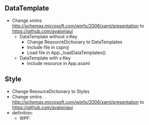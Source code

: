 ## DataTemplate
- Change xmlns http://schemas.microsoft.com/winfx/2006/xaml/presentation to https://github.com/avaloniaui
  - DataTemplate without x:Key
    - Change ResourceDictionary to DataTemplates
    - Include file in csproj <AvaloniaResource Include="Views\Layout\LeftContentV.axaml" />
    - Load file in App._loadDataTemplates()
  - DataTemplate with x:Key
    - Include resource in App.axaml <ResourceInclude Source="avares://MH.UI.AvaloniaUI/Resources/DataTemplates/IListItem.axaml"/>

## Style
- Change ResourceDictionary to Styles
- Change xmlns http://schemas.microsoft.com/winfx/2006/xaml/presentation to https://github.com/avaloniaui
- definition:
	- WPF: <Style x:Key="MH.S.IconTextBlockItemsControl" TargetType="{x:Type c:IconTextBlockItemsControl}">
	- Avalonia: <Style Selector="c|IconTextBlockItemsControl">
- Avalonia doesn't have style inheritance so try to use multiple Styles in Classes
- include styles in App.axaml using StyleInclude

## BasedOn Styles
- MH.S.IconTextBlockItemsControl
	- MH.S.IconTextBlockItemsControl.Borders.RoundDark

- Binding.DoNothing => AvaloniaProperty.UnsetValue
- LayoutTransform is RenderTransform
- AttachedProperties in ContntrolTemplate can't be bind like this: {Binding Path=(ap:Icon.Data)} but like this: {TemplateBinding (ap:Icon.Data)}


## Info
- ResourceConverter doesn't look for resources in DataTemplate! so check if they are some resources in DataTemplates.
- There is problem with DataContext in ContentPresenter when just Content is set. So do this:
  <ContentPresenter DataContext="{Binding SlidePanelPinButton}" Content="{Binding}"/>

```cs
public class SlidePanelHost : ContentControl {
  private IDisposable? _boundsSubscription;

  public override void OnApplyTemplate() {
    base.OnApplyTemplate();

    var canvas = this.FindControl<Canvas>("Canvas");
    if (canvas != null && _boundsSubscription == null) {
      _boundsSubscription = canvas.GetObservable(BoundsProperty).Subscribe(OnBoundsChanged);
    }
  }

  protected override void OnDetachedFromVisualTree(global::Avalonia.VisualTree.VisualTreeAttachmentEventArgs e) {
    base.OnDetachedFromVisualTree(e);
    _boundsSubscription?.Dispose();
    _boundsSubscription = null;
  }

  private void OnBoundsChanged(Rect bounds) {
    // Handle bounds change
  }
}
```